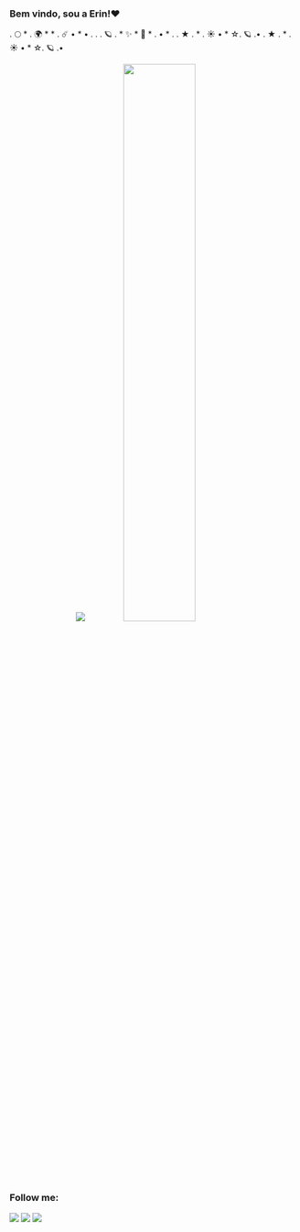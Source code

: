### Bem vindo, sou a Erin!❤️</center>

.        🌕  *    .     🌍    *      *    . ☄️
    •    *     •   .     .    .  🪐      .      *    ✨ *   💫      *    .       •    *   .      .         ★   .    *  .  ☀️ •    *     ☆.   🪐    .•
    .         ★   .    *  .  ☀️ •    *     ☆.   🪐    .•

<p align="center">
  <img src ="https://github-readme-stats.vercel.app/api?username=DudeBatista&show_icons=true&theme=cobalt">
  <img height="50%" width="auto" src ="https://github-readme-stats.vercel.app/api/top-langs/?username=DudeBatista&layout=compact&hide_border=true&theme=dark&bg_color=00000000&langs_count=6&hide=jupyter%20notebook,tex,css,php">

  ### **Follow me:**
  
<div> 
  <a href="https://instagram.com/lithitwo" target="_blank"><img src="https://img.shields.io/badge/-Instagram-%23E4405F?style=for-the-badge&logo=instagram&logoColor=white" target="_blank"></a>
  <a href = "mailto:erinn2205@gmail.com"><img src="https://img.shields.io/badge/-Gmail-%23333?style=for-the-badge&logo=gmail&logoColor=white" target="_blank"></a>
  <a href="https://www.linkedin.com/in/duda-batista-018678237" target="_blank"><img src="https://img.shields.io/badge/-LinkedIn-%230077B5?style=for-the-badge&logo=linkedin&logoColor=white" target="_blank"></a> 
</div>
